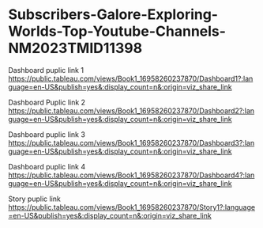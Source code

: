 # Subscribers-Galore-Exploring-Worlds-Top-Youtube-Channels-NM2023TMID11398

Dashboard puplic link 1 https://public.tableau.com/views/Book1_16958260237870/Dashboard1?:language=en-US&publish=yes&:display_count=n&:origin=viz_share_link

Dashboard Puplic link 2 https://public.tableau.com/views/Book1_16958260237870/Dashboard2?:language=en-US&publish=yes&:display_count=n&:origin=viz_share_link

Dashboard puplic link 3 https://public.tableau.com/views/Book1_16958260237870/Dashboard3?:language=en-US&publish=yes&:display_count=n&:origin=viz_share_link

Dashboard puplic link 4 https://public.tableau.com/views/Book1_16958260237870/Dashboard4?:language=en-US&publish=yes&:display_count=n&:origin=viz_share_link

Story puplic link https://public.tableau.com/views/Book1_16958260237870/Story1?:language=en-US&publish=yes&:display_count=n&:origin=viz_share_link
